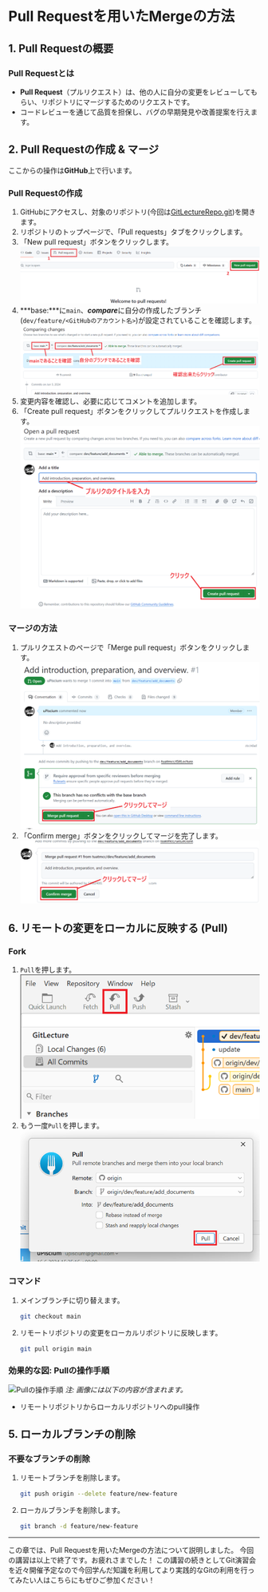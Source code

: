 # Pull Requestを用いたMergeの方法

## 1. Pull Requestの概要

### Pull Requestとは
- **Pull Request**（プルリクエスト）は、他の人に自分の変更をレビューしてもらい、リポジトリにマージするためのリクエストです。
- コードレビューを通じて品質を担保し、バグの早期発見や改善提案を行えます。

## 2. Pull Requestの作成 & マージ
ここからの操作は**GitHub**上で行います。

### Pull Requestの作成
1. GitHubにアクセスし、対象のリポジトリ(今回は[GitLectureRepo.git](https://github.com/tuatmcc/GitLectureRepo.git))を開きます。
2. リポジトリのトップページで、「Pull requests」タブをクリックします。
3. 「New pull request」ボタンをクリックします。
![PullRequest](./images/pullrequest.png)
4. ***base:***に`main`、***compare***に自分の作成したブランチ(`dev/feature/<GitHubのアカウント名>`)が設定されていることを確認します。
![PullRequest](./images/pullrequest2.png)
5. 変更内容を確認し、必要に応じてコメントを追加します。
6. 「Create pull request」ボタンをクリックしてプルリクエストを作成します。
![PullRequest](./images/pullrequest3.png)

### マージの方法
1. プルリクエストのページで「Merge pull request」ボタンをクリックします。
![Merge](./images/merge.png)
2. 「Confirm merge」ボタンをクリックしてマージを完了します。
![Merge](./images/merge2.png)

## 6. リモートの変更をローカルに反映する (Pull)
### Fork
1. `Pull`を押します。
![Fork-pull](./images/fork/pull.png)
2. もう一度`Pull`を押します。
![Fork-pull](./images/fork/pull2.png)

### コマンド
1. メインブランチに切り替えます。
    ```sh
    git checkout main
    ```
2. リモートリポジトリの変更をローカルリポジトリに反映します。
    ```sh
    git pull origin main
    ```

### 効果的な図: Pullの操作手順
![Pullの操作手順](https://example.com/path-to-pull-image.png)
*注: 画像には以下の内容が含まれます。*
- リモートリポジトリからローカルリポジトリへのpull操作

## 5. ローカルブランチの削除

### 不要なブランチの削除
1. リモートブランチを削除します。
    ```sh
    git push origin --delete feature/new-feature
    ```
2. ローカルブランチを削除します。
    ```sh
    git branch -d feature/new-feature
    ```

---

この章では、Pull Requestを用いたMergeの方法について説明しました。
今回の講習は以上で終了です。お疲れさまでした！
この講習の続きとしてGit演習会を近々開催予定なので今回学んだ知識を利用してより実践的なGitの利用を行ってみたい人はこちらにもぜひご参加ください！
